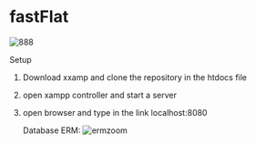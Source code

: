 # fastFlat


![888](https://github.com/alexcodeberlin/fastFlat/assets/159266599/f2fcf23d-a9bd-41bd-b73b-8c6dba910964)

Setup
1. Download xxamp and clone the repository in the htdocs file
2. open xampp controller and start a server
3. open browser and type in the link localhost:8080
   


   Database ERM:
   ![ermzoom](https://github.com/alexcodeberlin/fastFlat/assets/159266599/295b4ee5-7778-4357-8163-ff69d2e16735)



